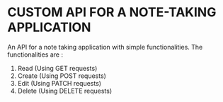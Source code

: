 # CUSTOM API FOR A NOTE-TAKING APPLICATION
An API for a note taking application with simple functionalities. The functionalities are :
1. Read (Using GET requests)
2. Create (Using POST requests)
3. Edit (Using PATCH requests)
4. Delete (Using DELETE requests)
